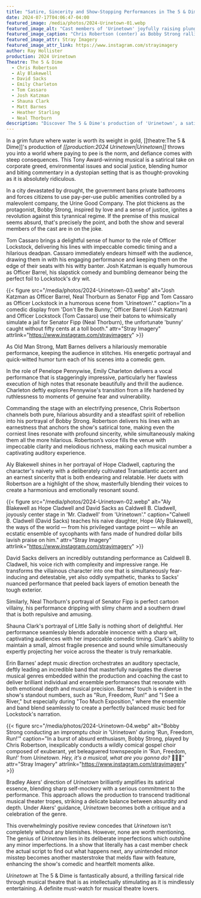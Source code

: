 ```yaml
---
title: "Satire, Sincerity and Show-Stopping Performances in The 5 & Dime's 'Urinetown'"
date: 2024-07-17T04:06:47-04:00
featured_image: /media/photos/2024-Urinetown-01.webp
featured_image_alt: "Cast members of 'Urinetown' joyfully raising plungers and mops in a spirited scene at The 5 & Dime."
featured_image_caption: "Chris Robertson (center) as Bobby Strong rallies the revolution into fierce unity with mops and plungers held high in defiance."
featured_image_attr: Stray Imagery
featured_image_attr_link: https://www.instagram.com/strayimagery
author: Ray Hollister
production: 2024 Urinetown
Theatre: The 5 & Dime
  - Chris Robertson
  - Aly Blakewell
  - David Sacks
  - Emily Charleton
  - Tom Cassaro
  - Josh Katzman
  - Shauna Clark
  - Matt Barnes
  - Heather Starling
  - Neal Thorburn
description: "Discover The 5 & Dime's production of 'Urinetown', a satirical take on social injustice wrapped in humor and striking performances. It's a must-see for theater lovers."
---
```

In a grim future where water is worth its weight in gold, [[theatre:The 5 & Dime]]'s production of *[[production:2024 Urinetown|Urinetown]]* throws you into a world where paying to pee is the norm, and defiance comes with steep consequences. This Tony Award-winning musical is a satirical take on corporate greed, environmental issues and social justice, blending humor and biting commentary in a dystopian setting that is as thought-provoking as it is absolutely ridiculous. <!--more-->

In a city devastated by drought, the government bans private bathrooms and forces citizens to use pay-per-use public amenities controlled by a malevolent company, the Urine Good Company. The plot thickens as the protagonist, Bobby Strong, inspired by love and a sense of justice, ignites a revolution against this tyrannical regime. If the premise of this musical seems absurd, that's precisely the point, and both the show and several members of the cast are in on the joke.

Tom Cassaro brings a delightful sense of humor to the role of Officer Lockstock, delivering his lines with impeccable comedic timing and a hilarious deadpan. Cassaro immediately endears himself with the audience, drawing them in with his engaging performance and keeping them on the edge of their seats with his witty banter. Josh Katzman is equally humorous as Officer Barrel, his slapstick comedy and bumbling demeanor being the perfect foil to Lockstock's dry wit.

{{< figure src="/media/photos/2024-Urinetown-03.webp" alt="Josh Katzman as Officer Barrel, Neal Thorburn as Senator Fipp and Tom Cassaro as Officer Lockstock in a humorous scene from 'Urinetown'." caption="In a comedic display from 'Don't Be the Bunny,' Officer Barrel (Josh Katzman) and Officer Lockstock (Tom Cassaro) use their batons to whimsically simulate a jail for Senator Fipp (Neal Thorburn), the unfortunate 'bunny' caught without fifty cents at a toll booth." attr="Stray Imagery" attrlink="https://www.instagram.com/strayimagery" >}}

As Old Man Strong, Matt Barnes delivers a hilariously memorable performance, keeping the audience in stitches. His energetic portrayal and quick-witted humor turn each of his scenes into a comedic gem.

In the role of Penelope Pennywise, Emily Charleton delivers a vocal performance that is staggeringly impressive, particularly her flawless execution of high notes that resonate beautifully and thrill the audience. Charleton deftly explores Pennywise's transition from a life hardened by ruthlessness to moments of genuine fear and vulnerability.

Commanding the stage with an electrifying presence, Chris Robertson channels both pure, hilarious absurdity and a steadfast spirit of rebellion into his portrayal of Bobby Strong. Robertson delivers his lines with an earnestness that anchors the show's satirical tone, making even the corniest lines resonate with profound sincerity, while simultaneously making them all the more hilarious. Robertson’s voice fills the venue with impeccable clarity and melodious richness, making each musical number a captivating auditory experience.

Aly Blakewell shines in her portrayal of Hope Cladwell, capturing the character's naivety with a deliberately cultivated Transatlantic accent and an earnest sincerity that is both endearing and relatable. Her duets with Robertson are a highlight of the show, masterfully blending their voices to create a harmonious and emotionally resonant sound.

{{< figure src="/media/photos/2024-Urinetown-02.webp" alt="Aly Blakewell as Hope Cladwell and David Sacks as Caldwell B. Cladwell, joyously center stage in 'Mr. Cladwell' from 'Urinetown'." caption="Calwell B. Cladwell (David Sacks) teaches his naive daughter, Hope (Aly Blakewell), the ways of the world — from his privileged vantage point —  while an ecstatic ensemble of sycophants with fans made of hundred dollar bills lavish praise on him." attr="Stray Imagery" attrlink="https://www.instagram.com/strayimagery" >}}

David Sacks delivers an incredibly outstanding performance as Caldwell B. Cladwell, his voice rich with complexity and impressive range. He transforms the villainous character into one that is simultaneously fear-inducing and detestable, yet also oddly sympathetic, thanks to Sacks' nuanced performance that peeled back layers of emotion beneath the tough exterior.

Similarly, Neal Thorburn's portrayal of Senator Fipp is perfect cartoon villainy, his performance dripping with slimy charm and a southern drawl that is both repulsive and amusing.

Shauna Clark's portrayal of Little Sally is nothing short of delightful. Her performance seamlessly blends adorable innocence with a sharp wit, captivating audiences with her impeccable comedic timing. Clark's ability to maintain a small, almost fragile presence and sound while simultaneously expertly projecting her voice across the theater is truly remarkable.

Erin Barnes’ adept music direction orchestrates an auditory spectacle, deftly leading an incredible band that masterfully navigates the diverse musical genres embedded within the production and coaching the cast to deliver brilliant individual and ensemble performances that resonate with both emotional depth and musical precision. Barnes' touch is evident in the show's standout numbers, such as "Run, Freedom, Run!" and "I See a River," but especially during "Too Much Exposition," where the ensemble and band blend seamlessly to create a perfectly balanced music bed for Lockstock's narration.

{{< figure src="/media/photos/2024-Urinetown-04.webp" alt="Bobby Strong conducting an impromptu choir in 'Urinetown' during 'Run, Freedom, Run!'" caption="In a burst of absurd enthusiasm, Bobby Strong, played by Chris Robertson, inexplicably conducts a wildly comical gospel choir composed of exuberant, yet beleaguered townspeople in 'Run, Freedom, Run!' from *Urinetown*. *Hey, it's a musical, what are you gonna do?* 🤷🏻‍♂️" attr="Stray Imagery" attrlink="https://www.instagram.com/strayimagery" >}}

Bradley Akers' direction of *Urinetown* brilliantly amplifies its satirical essence, blending sharp self-mockery with a serious commitment to the performance. This approach allows the production to transcend traditional musical theater tropes, striking a delicate balance between absurdity and depth. Under Akers' guidance, *Urinetown* becomes both a critique and a celebration of the genre.

This overwhelmingly positive review concedes that *Urinetown* isn’t completely without any blemishes. However, none are worth mentioning. The genius of *Urinetown* lies in its deliberate imperfections which outshine any minor imperfections. In a show that literally has a cast member check the actual script to find out what happens next, any unintended minor misstep becomes another masterstroke that melds flaw with feature, enhancing the show's comedic and heartfelt moments alike. 

*Urinetown* at The 5 & Dime is fantastically absurd, a thrilling farsical ride through musical theatre that is as intellectually stimulating as it is mindlessly entertaining. A definite must-watch for musical theatre lovers.